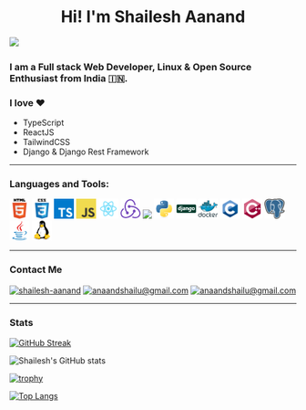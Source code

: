 <h1 align="center">Hi! I'm Shailesh Aanand</h1>

![](https://komarev.com/ghpvc/?username=shaileshaanand)

### I am a Full stack Web Developer, Linux & Open Source Enthusiast from India 🇮🇳.

### **I love ❤️**

-   TypeScript
-   ReactJS
-   TailwindCSS
-   Django & Django Rest Framework

---

### **Languages and Tools:**

<p>
<img src="https://raw.githubusercontent.com/github/explore/80688e429a7d4ef2fca1e82350fe8e3517d3494d/topics/html/html.png" height=35>
<img src="https://raw.githubusercontent.com/github/explore/80688e429a7d4ef2fca1e82350fe8e3517d3494d/topics/css/css.png" height=35>
<img src="https://raw.githubusercontent.com/github/explore/80688e429a7d4ef2fca1e82350fe8e3517d3494d/topics/typescript/typescript.png" height=35>
<img src="https://raw.githubusercontent.com/github/explore/80688e429a7d4ef2fca1e82350fe8e3517d3494d/topics/javascript/javascript.png" height=35>
<img src="https://raw.githubusercontent.com/github/explore/80688e429a7d4ef2fca1e82350fe8e3517d3494d/topics/react/react.png" height=35>
<img src="https://raw.githubusercontent.com/devicons/devicon/master/icons/redux/redux-original.svg" height=35>
<img src="https://www.vectorlogo.zone/logos/tailwindcss/tailwindcss-icon.svg" height=35>
<img src="https://raw.githubusercontent.com/devicons/devicon/master/icons/python/python-original.svg" height=35>
<img src="https://raw.githubusercontent.com/devicons/devicon/master/icons/django/django-original.svg" height=35>
<img src="https://raw.githubusercontent.com/devicons/devicon/master/icons/docker/docker-original-wordmark.svg" height=35>
<img src="https://raw.githubusercontent.com/github/explore/f3e22f0dca2be955676bc70d6214b95b13354ee8/topics/c/c.png" height=35>
<img src="https://raw.githubusercontent.com/devicons/devicon/master/icons/cplusplus/cplusplus-original.svg" height=35>
<img src="https://raw.githubusercontent.com/github/explore/80688e429a7d4ef2fca1e82350fe8e3517d3494d/topics/postgresql/postgresql.png" height=35>
<img src="https://raw.githubusercontent.com/devicons/devicon/master/icons/java/java-original.svg" height=35>
<img src="https://raw.githubusercontent.com/devicons/devicon/master/icons/linux/linux-original.svg" height=35>
</p>

---

### **Contact Me**

<a href="https://linkedin.com/in/shailesh-aanand" target="blank"><img align="center" src="https://raw.githubusercontent.com/rahuldkjain/github-profile-readme-generator/master/src/images/icons/Social/linked-in-alt.svg" alt="shailesh-aanand" height="30" width="65" /></a>
<a href="mailto:anaandshailu@gmail.com" target="blank"><img align="center" src="https://cdn.cdnlogo.com/logos/g/24/gmail-icon.svg" alt="anaandshailu@gmail.com" height="30" width="40" /></a>
<a href="https://t.me/shaileshaanand" target="blank"><img align="center" src="https://cdn.cdnlogo.com/logos/t/37/telegram.svg" alt="anaandshailu@gmail.com" height="43"/></a>

---

### **Stats**

[![GitHub Streak](https://github-readme-streak-stats.herokuapp.com/?user=shaileshaanand&theme=dark)]()

![Shailesh's GitHub stats](https://github-readme-stats.vercel.app/api?username=shaileshaanand&count_private=true&theme=radical)

[![trophy](https://github-profile-trophy.vercel.app/?username=shaileshaanand&theme=monokai)](https://github.com/ryo-ma/github-profile-trophy)


[![Top Langs](https://github-readme-stats.vercel.app/api/top-langs/?username=anuraghazra&layout=compact&langs_count=7&theme=radical&hide=glsl)](https://github.com/anuraghazra/github-readme-stats)
